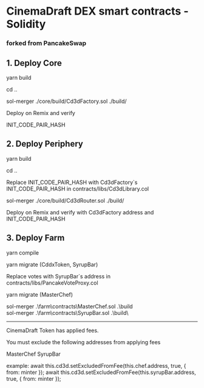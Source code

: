 # CinemaDraft DEX smart contracts - Solidity

### forked from PancakeSwap

## 1. Deploy Core

yarn build

cd ..

sol-merger ./core/build/Cd3dFactory.sol ./build/

Deploy on Remix and verify

INIT_CODE_PAIR_HASH

## 2. Deploy Periphery

yarn build

cd ..

Replace INIT_CODE_PAIR_HASH with Cd3dFactory`s INIT_CODE_PAIR_HASH in contracts/libs/Cd3dLibrary.col

sol-merger ./core/build/Cd3dRouter.sol ./build/

Deploy on Remix and verify with Cd3dFactory address and INIT_CODE_PAIR_HASH

## 3. Deploy Farm

yarn compile

yarn migrate (CddxToken, SyrupBar)

Replace votes with SyrupBar`s address in contracts/libs/PancakeVoteProxy.col

yarn migrate (MasterChef)

sol-merger .\farm\contracts\MasterChef.sol .\build\
sol-merger .\farm\contracts\SyrupBar.sol .\build\

**********************

CinemaDraft Token has applied fees.

You must exclude the following addresses from applying fees

MasterChef
SyrupBar


example:
await this.cd3d.setExcludedFromFee(this.chef.address, true, { from: minter });
await this.cd3d.setExcludedFromFee(this.syrupBar.address, true, { from: minter });

